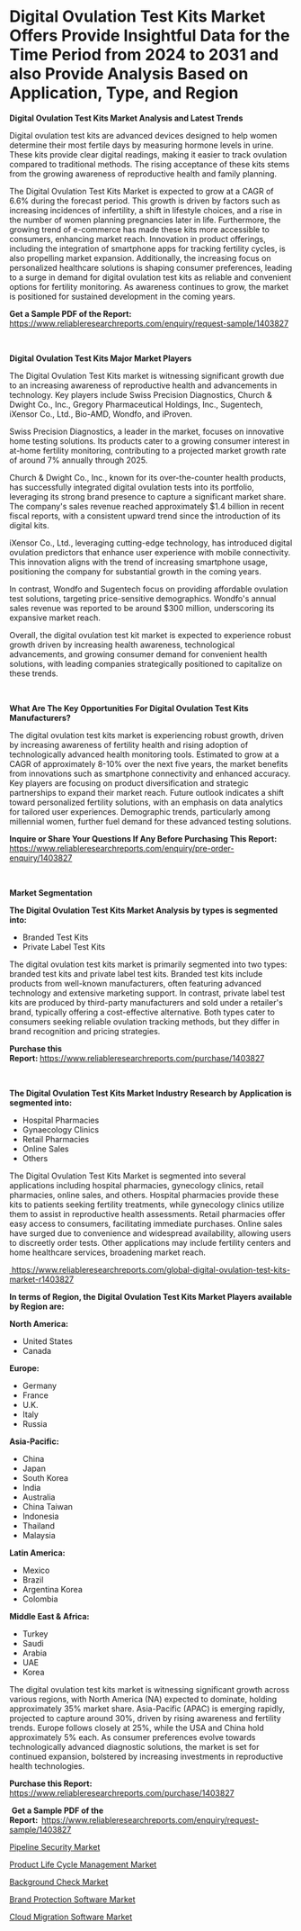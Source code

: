<p><h1>Digital Ovulation Test Kits Market Offers Provide Insightful Data for the Time Period from 2024 to 2031 and also Provide Analysis Based on Application, Type, and Region</h1></p><p><strong>Digital Ovulation Test Kits Market Analysis and Latest Trends</strong></p>
<p><p>Digital ovulation test kits are advanced devices designed to help women determine their most fertile days by measuring hormone levels in urine. These kits provide clear digital readings, making it easier to track ovulation compared to traditional methods. The rising acceptance of these kits stems from the growing awareness of reproductive health and family planning. </p><p>The Digital Ovulation Test Kits Market is expected to grow at a CAGR of 6.6% during the forecast period. This growth is driven by factors such as increasing incidences of infertility, a shift in lifestyle choices, and a rise in the number of women planning pregnancies later in life. Furthermore, the growing trend of e-commerce has made these kits more accessible to consumers, enhancing market reach. Innovation in product offerings, including the integration of smartphone apps for tracking fertility cycles, is also propelling market expansion. Additionally, the increasing focus on personalized healthcare solutions is shaping consumer preferences, leading to a surge in demand for digital ovulation test kits as reliable and convenient options for fertility monitoring. As awareness continues to grow, the market is positioned for sustained development in the coming years.</p></p>
<p><strong>Get a Sample PDF of the Report:&nbsp;</strong> <a href="https://www.reliableresearchreports.com/enquiry/request-sample/1403827?utm_campaign=1509&utm_medium=2&utm_source=Github&utm_content=ia&utm_term=23102024&utm_id=digital-ovulation-test-kits">https://www.reliableresearchreports.com/enquiry/request-sample/1403827</a></p>
<p>&nbsp;</p>
<p><strong>Digital Ovulation Test Kits Major Market Players</strong></p>
<p><p>The Digital Ovulation Test Kits market is witnessing significant growth due to an increasing awareness of reproductive health and advancements in technology. Key players include Swiss Precision Diagnostics, Church & Dwight Co., Inc., Gregory Pharmaceutical Holdings, Inc., Sugentech, iXensor Co., Ltd., Bio-AMD, Wondfo, and iProven.</p><p>Swiss Precision Diagnostics, a leader in the market, focuses on innovative home testing solutions. Its products cater to a growing consumer interest in at-home fertility monitoring, contributing to a projected market growth rate of around 7% annually through 2025. </p><p>Church & Dwight Co., Inc., known for its over-the-counter health products, has successfully integrated digital ovulation tests into its portfolio, leveraging its strong brand presence to capture a significant market share. The company's sales revenue reached approximately $1.4 billion in recent fiscal reports, with a consistent upward trend since the introduction of its digital kits.</p><p>iXensor Co., Ltd., leveraging cutting-edge technology, has introduced digital ovulation predictors that enhance user experience with mobile connectivity. This innovation aligns with the trend of increasing smartphone usage, positioning the company for substantial growth in the coming years.</p><p>In contrast, Wondfo and Sugentech focus on providing affordable ovulation test solutions, targeting price-sensitive demographics. Wondfo's annual sales revenue was reported to be around $300 million, underscoring its expansive market reach.</p><p>Overall, the digital ovulation test kit market is expected to experience robust growth driven by increasing health awareness, technological advancements, and growing consumer demand for convenient health solutions, with leading companies strategically positioned to capitalize on these trends.</p></p>
<p>&nbsp;</p>
<p><strong>What Are The Key Opportunities For Digital Ovulation Test Kits Manufacturers?</strong></p>
<p><p>The digital ovulation test kits market is experiencing robust growth, driven by increasing awareness of fertility health and rising adoption of technologically advanced health monitoring tools. Estimated to grow at a CAGR of approximately 8-10% over the next five years, the market benefits from innovations such as smartphone connectivity and enhanced accuracy. Key players are focusing on product diversification and strategic partnerships to expand their market reach. Future outlook indicates a shift toward personalized fertility solutions, with an emphasis on data analytics for tailored user experiences. Demographic trends, particularly among millennial women, further fuel demand for these advanced testing solutions.</p></p>
<p><strong>Inquire or Share Your Questions If Any Before Purchasing This Report:</strong> <a href="https://www.reliableresearchreports.com/enquiry/pre-order-enquiry/1403827?utm_campaign=1509&utm_medium=2&utm_source=Github&utm_content=ia&utm_term=23102024&utm_id=digital-ovulation-test-kits">https://www.reliableresearchreports.com/enquiry/pre-order-enquiry/1403827</a></p>
<p>&nbsp;</p>
<p><strong>Market Segmentation</strong></p>
<p><strong>The Digital Ovulation Test Kits Market Analysis by types is segmented into:</strong></p>
<p><ul><li>Branded Test Kits</li><li>Private Label Test Kits</li></ul></p>
<p><p>The digital ovulation test kits market is primarily segmented into two types: branded test kits and private label test kits. Branded test kits include products from well-known manufacturers, often featuring advanced technology and extensive marketing support. In contrast, private label test kits are produced by third-party manufacturers and sold under a retailer's brand, typically offering a cost-effective alternative. Both types cater to consumers seeking reliable ovulation tracking methods, but they differ in brand recognition and pricing strategies.</p></p>
<p><strong>Purchase this Report:&nbsp;</strong><a href="https://www.reliableresearchreports.com/purchase/1403827?utm_campaign=1509&utm_medium=2&utm_source=Github&utm_content=ia&utm_term=23102024&utm_id=digital-ovulation-test-kits">https://www.reliableresearchreports.com/purchase/1403827</a></p>
<p>&nbsp;</p>
<p><strong>The Digital Ovulation Test Kits Market Industry Research by Application is segmented into:</strong></p>
<p><ul><li>Hospital Pharmacies</li><li>Gynaecology Clinics</li><li>Retail Pharmacies</li><li>Online Sales</li><li>Others</li></ul></p>
<p><p>The Digital Ovulation Test Kits Market is segmented into several applications including hospital pharmacies, gynecology clinics, retail pharmacies, online sales, and others. Hospital pharmacies provide these kits to patients seeking fertility treatments, while gynecology clinics utilize them to assist in reproductive health assessments. Retail pharmacies offer easy access to consumers, facilitating immediate purchases. Online sales have surged due to convenience and widespread availability, allowing users to discreetly order tests. Other applications may include fertility centers and home healthcare services, broadening market reach.</p></p>
<p><a href="https://www.reliableresearchreports.com/global-digital-ovulation-test-kits-market-r1403827?utm_campaign=1509&utm_medium=2&utm_source=Github&utm_content=ia&utm_term=23102024&utm_id=digital-ovulation-test-kits">&nbsp;https://www.reliableresearchreports.com/global-digital-ovulation-test-kits-market-r1403827</a></p>
<p><strong>In terms of Region, the Digital Ovulation Test Kits Market Players available by Region are:</strong></p>
<p>
    <p> <strong> North America: </strong>
        <ul>
            <li>United States</li>
            <li>Canada</li>
        </ul>
        </p> 
    <p> <strong> Europe: </strong>
        <ul>
            <li>Germany</li>
            <li>France</li>
            <li>U.K.</li>
            <li>Italy</li>
            <li>Russia</li>
        </ul>
        </p> 
    <p> <strong> Asia-Pacific: </strong>
        <ul>
            <li>China</li>
            <li>Japan</li>
            <li>South Korea</li>
            <li>India</li>
            <li>Australia</li>
            <li>China Taiwan</li>
            <li>Indonesia</li>
            <li>Thailand</li>
            <li>Malaysia</li>
        </ul>
        </p> 
    <p> <strong> Latin America: </strong>
        <ul>
            <li>Mexico</li>
            <li>Brazil</li>
            <li>Argentina Korea</li>
            <li>Colombia</li>
        </ul>
        </p> 
    <p> <strong> Middle East & Africa: </strong>
        <ul>
            <li>Turkey</li>
            <li>Saudi</li>
            <li>Arabia</li>
            <li>UAE</li>
            <li>Korea</li>
        </ul>
    </p>
    </p>
<p><p>The digital ovulation test kits market is witnessing significant growth across various regions, with North America (NA) expected to dominate, holding approximately 35% market share. Asia-Pacific (APAC) is emerging rapidly, projected to capture around 30%, driven by rising awareness and fertility trends. Europe follows closely at 25%, while the USA and China hold approximately 5% each. As consumer preferences evolve towards technologically advanced diagnostic solutions, the market is set for continued expansion, bolstered by increasing investments in reproductive health technologies.</p></p>
<p><strong>Purchase this Report: </strong><a href="https://www.reliableresearchreports.com/purchase/1403827?utm_campaign=1509&utm_medium=2&utm_source=Github&utm_content=ia&utm_term=23102024&utm_id=digital-ovulation-test-kits">https://www.reliableresearchreports.com/purchase/1403827</a></p>
<p>&nbsp;<strong>Get a Sample PDF of the Report:&nbsp;&nbsp;</strong><a href="https://www.reliableresearchreports.com/enquiry/request-sample/1403827?utm_campaign=1509&utm_medium=2&utm_source=Github&utm_content=ia&utm_term=23102024&utm_id=digital-ovulation-test-kits">https://www.reliableresearchreports.com/enquiry/request-sample/1403827</a></p>
<p><strong></strong></p>
<p><p><a href="https://www.linkedin.com/pulse/pipeline-security-market-outlook-share-analysis-growth-trends-obetc?utm_campaign=1509&utm_medium=2&utm_source=Github&utm_content=ia&utm_term=23102024&utm_id=digital-ovulation-test-kits">Pipeline Security Market</a></p><p><a href="https://www.linkedin.com/pulse/surfing-product-life-cycle-management-wave-riding-market-k3wwc?utm_campaign=1509&utm_medium=2&utm_source=Github&utm_content=ia&utm_term=23102024&utm_id=digital-ovulation-test-kits">Product Life Cycle Management Market</a></p><p><a href="https://www.linkedin.com/pulse/background-check-market-ecosystem-competitive-landscape-4f92c?utm_campaign=1509&utm_medium=2&utm_source=Github&utm_content=ia&utm_term=23102024&utm_id=digital-ovulation-test-kits">Background Check Market</a></p><p><a href="https://www.linkedin.com/pulse/brand-protection-software-market-trends-growth-outlook-2024-cmfoc?utm_campaign=1509&utm_medium=2&utm_source=Github&utm_content=ia&utm_term=23102024&utm_id=digital-ovulation-test-kits">Brand Protection Software Market</a></p><p><a href="https://www.linkedin.com/pulse/cloud-migration-software-market-revolution-size-share-emerging-wdr5c?utm_campaign=1509&utm_medium=2&utm_source=Github&utm_content=ia&utm_term=23102024&utm_id=digital-ovulation-test-kits">Cloud Migration Software Market</a></p></p>